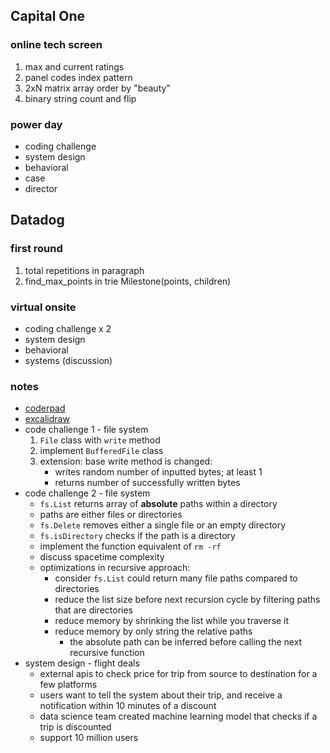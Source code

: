 ## Capital One

### online tech screen
1. max and current ratings
2. panel codes index pattern
3. 2xN matrix array order by "beauty"
4. binary string count and flip

### power day
- coding challenge
- system design
- behavioral
- case
- director

## Datadog
### first round
1. total repetitions in paragraph
2. find_max_points in trie Milestone(points, children)

### virtual onsite
- coding challenge x 2
- system design
- behavioral
- systems (discussion)

### notes
- [coderpad](https://coderpad.io)
- [excalidraw](https://excalidraw.com)
- code challenge 1 - file system
  1. `File` class with `write` method
  2. implement `BufferedFile` class
  3. extension: base write method is changed:
     - writes random number of inputted bytes; at least 1
     - returns number of successfully written bytes
- code challenge 2 - file system
  - `fs.List` returns array of **absolute** paths within a directory
  - paths are either files or directories
  - `fs.Delete` removes either a single file or an empty directory
  - `fs.isDirectory` checks if the path is a directory
  - implement the function equivalent of `rm -rf`
  - discuss spacetime complexity
  - optimizations in recursive approach:
    - consider `fs.List` could return many file paths compared to directories
    - reduce the list size before next recursion cycle by filtering paths that are directories
    - reduce memory by shrinking the list while you traverse it
    - reduce memory by only string the relative paths
      - the absolute path can be inferred before calling the next recursive function
- system design - flight deals
  - external apis to check price for trip from source to destination for a few platforms
  - users want to tell the system about their trip, and receive a notification within 10 minutes of a discount
  - data science team created machine learning model that checks if a trip is discounted
  - support 10 million users
